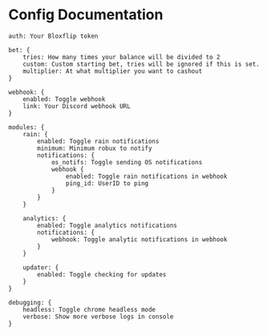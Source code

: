 # Config Documentation

    auth: Your Bloxflip token

    bet: {
        tries: How many times your balance will be divided to 2
        custom: Custom starting bet, tries will be ignored if this is set.
        multiplier: At what multiplier you want to cashout
    }

    webhook: {
        enabled: Toggle webhook
        link: Your Discord webhook URL
    }

    modules: {
        rain: {
            enabled: Toggle rain notifications
            minimum: Minimum robux to notify
            notifications: {
                os_notifs: Toggle sending OS notifications
                webhook {
                    enabled: Toggle rain notifications in webhook
                    ping_id: UserID to ping
                }
            }
        }

        analytics: {
            enabled: Toggle analytics notifications
            notifications: {
                webhook: Toggle analytic notifications in webhook
            }
        }

        updater: {
            enabled: Toggle checking for updates
        }
    }

    debugging: {
        headless: Toggle chrome headless mode
        verbose: Show more verbose logs in console
    }